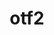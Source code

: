 ---
title: "otf2"
layout: cache
categories: [package, develop-2023-10-08]
meta: {"versions": ["2.3"], "compilers": ["cce@=15.0.1", "gcc@=11.4.0", "gcc@=9.4.0", "oneapi@=2023.2.1"], "oss": ["rhel8", "ubuntu20.04"], "platforms": ["linux"], "targets": ["aarch64", "ppc64le", "x86_64_v3", "zen4"], "stacks": ["e4s", "e4s-arm", "e4s-cray-rhel", "e4s-oneapi", "e4s-power", "e4s-rocm-external", "root"], "num_specs": 5, "num_specs_by_stack": {"root": 5, "e4s-cray-rhel": 1, "e4s-arm": 1, "e4s-power": 1, "e4s-rocm-external": 1, "e4s": 1, "e4s-oneapi": 1}}
spec_details: [{"hash": "uvcaldxgiowcfzqssprxwarwa2wamjj2", "compiler": "cce@=15.0.1", "versions": ["2.3"], "os": "rhel8", "platform": "linux", "target": "zen4", "variants": ["build_system=autotools", "patches=7e56d93"], "stacks": ["root", "e4s-cray-rhel"], "size": "-", "tarball": "https://binaries.spack.io/releases/develop-2023-10-08/build_cache/linux-rhel8-zen4/cce-15.0.1/otf2-2.3/linux-rhel8-zen4-cce-15.0.1-otf2-2.3-uvcaldxgiowcfzqssprxwarwa2wamjj2.spack"}, {"hash": "jf3yc7vkf5bxawex5t5cblxr7ll5y4wo", "compiler": "gcc@=11.4.0", "versions": ["2.3"], "os": "ubuntu20.04", "platform": "linux", "target": "aarch64", "variants": ["build_system=autotools", "patches=7e56d93"], "stacks": ["e4s-arm", "root"], "size": "-", "tarball": "https://binaries.spack.io/releases/develop-2023-10-08/build_cache/linux-ubuntu20.04-aarch64/gcc-11.4.0/otf2-2.3/linux-ubuntu20.04-aarch64-gcc-11.4.0-otf2-2.3-jf3yc7vkf5bxawex5t5cblxr7ll5y4wo.spack"}, {"hash": "m7m3auvw4vudysvo4dyhp6zks5czitjd", "compiler": "gcc@=9.4.0", "versions": ["2.3"], "os": "ubuntu20.04", "platform": "linux", "target": "ppc64le", "variants": ["build_system=autotools", "patches=7e56d93"], "stacks": ["root", "e4s-power"], "size": "-", "tarball": "https://binaries.spack.io/releases/develop-2023-10-08/build_cache/linux-ubuntu20.04-ppc64le/gcc-9.4.0/otf2-2.3/linux-ubuntu20.04-ppc64le-gcc-9.4.0-otf2-2.3-m7m3auvw4vudysvo4dyhp6zks5czitjd.spack"}, {"hash": "jo63kyabgj45ilgd7b6i7fdmlitvom5a", "compiler": "gcc@=11.4.0", "versions": ["2.3"], "os": "ubuntu20.04", "platform": "linux", "target": "x86_64_v3", "variants": ["build_system=autotools", "patches=7e56d93"], "stacks": ["e4s-rocm-external", "root", "e4s"], "size": "-", "tarball": "https://binaries.spack.io/releases/develop-2023-10-08/build_cache/linux-ubuntu20.04-x86_64_v3/gcc-11.4.0/otf2-2.3/linux-ubuntu20.04-x86_64_v3-gcc-11.4.0-otf2-2.3-jo63kyabgj45ilgd7b6i7fdmlitvom5a.spack"}, {"hash": "4w3m7uom3ue5ktnq5bq3kxeo2k73aaqy", "compiler": "oneapi@=2023.2.1", "versions": ["2.3"], "os": "ubuntu20.04", "platform": "linux", "target": "x86_64_v3", "variants": ["build_system=autotools", "patches=7e56d93"], "stacks": ["e4s-oneapi", "root"], "size": "-", "tarball": "https://binaries.spack.io/releases/develop-2023-10-08/build_cache/linux-ubuntu20.04-x86_64_v3/oneapi-2023.2.1/otf2-2.3/linux-ubuntu20.04-x86_64_v3-oneapi-2023.2.1-otf2-2.3-4w3m7uom3ue5ktnq5bq3kxeo2k73aaqy.spack"}]
---